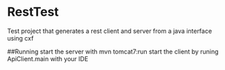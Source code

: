 RestTest
========

Test project that generates a rest client and server from a java interface using cxf

##Running
start the server with mvn tomcat7:run
start the client by runing ApiClient.main with your IDE
